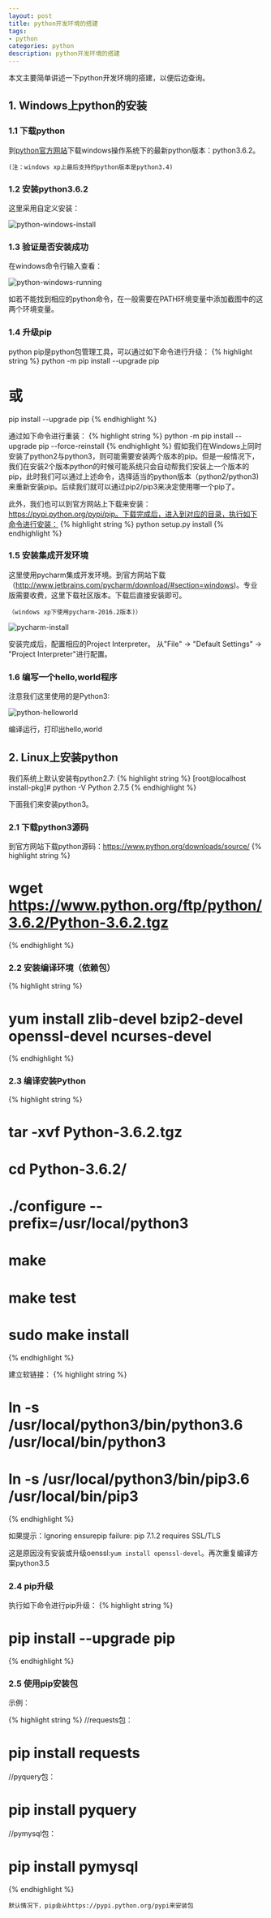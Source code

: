 ```yaml
---
layout: post
title: python开发环境的搭建
tags:
- python
categories: python
description: python开发环境的搭建
---
```


本文主要简单讲述一下python开发环境的搭建，以便后边查询。

<!-- more -->


## 1. Windows上python的安装


### 1.1 下载python
到[python官方网站](https://www.python.org/downloads/windows/)下载windows操作系统下的最新python版本：python3.6.2。

```(注：windows xp上最后支持的python版本是python3.4)```

### 1.2 安装python3.6.2
这里采用自定义安装：

![python-windows-install](https://ivanzz1001.github.io/records/assets/img/python/python-windows-install.png)



### 1.3 验证是否安装成功
在windows命令行输入查看：

![python-windows-running](https://ivanzz1001.github.io/records/assets/img/python/python-windows-running.png)

如若不能找到相应的python命令，在一般需要在PATH环境变量中添加截图中的这两个环境变量。


### 1.4 升级pip
python pip是python包管理工具，可以通过如下命令进行升级：
{% highlight string %}
python -m pip install --upgrade pip

# 或

pip install --upgrade pip
{% endhighlight %}

通过如下命令进行重装：
{% highlight string %}
python -m pip install --upgrade pip --force-reinstall
{% endhighlight %}
假如我们在Windows上同时安装了python2与python3，则可能需要安装两个版本的pip。但是一般情况下，我们在安装2个版本python的时候可能系统只会自动帮我们安装上一个版本的pip，此时我们可以通过上述命令，选择适当的python版本（python2/python3)来重新安装pip。后续我们就可以通过pip2/pip3来决定使用哪一个pip了。


此外，我们也可以到官方网站上下载来安装：https://pypi.python.org/pypi/pip。下载完成后，进入到对应的目录，执行如下命令进行安装：
{% highlight string %}
python setup.py install
{% endhighlight %}

### 1.5 安装集成开发环境

这里使用pycharm集成开发环境。到官方网站下载（http://www.jetbrains.com/pycharm/download/#section=windows)。专业版需要收费，这里下载社区版本。下载后直接安装即可。

```（windows xp下使用pycharm-2016.2版本)）```

![pycharm-install](https://ivanzz1001.github.io/records/assets/img/python/pycharm-install.png)

安装完成后，配置相应的Project Interpreter。 从"File" -> "Default Settings" -> "Project Interpreter"进行配置。

### 1.6 编写一个hello,world程序

注意我们这里使用的是Python3:

![python-helloworld](https://ivanzz1001.github.io/records/assets/img/python/python-helloworld.png)


编译运行，打印出hello,world


## 2. Linux上安装python

我们系统上默认安装有python2.7:
{% highlight string %}
[root@localhost install-pkg]# python -V
Python 2.7.5
{% endhighlight %}

下面我们来安装python3。

### 2.1 下载python3源码

到官方网站下载python源码：https://www.python.org/downloads/source/
{% highlight string %}
#  wget https://www.python.org/ftp/python/3.6.2/Python-3.6.2.tgz
{% endhighlight %}

### 2.2 安装编译环境（依赖包）
{% highlight string %}
# yum install zlib-devel bzip2-devel  openssl-devel ncurses-devel
{% endhighlight %}


### 2.3 编译安装Python
{% highlight string %}
# tar -xvf Python-3.6.2.tgz

# cd Python-3.6.2/

# ./configure --prefix=/usr/local/python3

# make
# make test
# sudo make install
{% endhighlight %}

建立软链接：
{% highlight string %}
# ln -s /usr/local/python3/bin/python3.6 /usr/local/bin/python3
# ln -s /usr/local/python3/bin/pip3.6 /usr/local/bin/pip3
{% endhighlight %}

如果提示：Ignoring ensurepip failure: pip 7.1.2 requires SSL/TLS

这是原因没有安装或升级oenssl:```yum install openssl-devel```。再次重复编译方案python3.5


### 2.4 pip升级
执行如下命令进行pip升级：
{% highlight string %}
# pip install --upgrade pip
{% endhighlight %}



### 2.5 使用pip安装包
示例：

{% highlight string %}
//requests包：
# pip install requests

//pyquery包：
# pip install pyquery

//pymysql包：
# pip install pymysql
{% endhighlight %}

```默认情况下，pip会从https://pypi.python.org/pypi来安装包```





<br />
<br />
<br />

